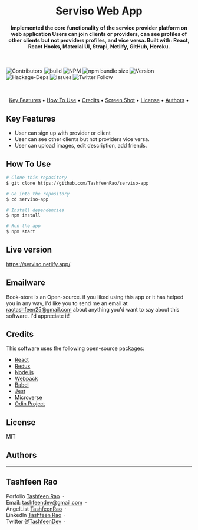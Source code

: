 <h1 align="center">
  <br>
    Serviso Web App
  <br>
</h1>

<h4 align="center">Implemented the core functionality  of the service provider platform on web application
Users can join clients or providers, can see profiles of other clients but not providers profiles, and vice versa.
Built with:  React, React Hooks, Material UI, Strapi, Netlify, GitHub, Heroku.

</h4>
</br>

![Contributors](https://img.shields.io/badge/Contributor-Tashfeen-green)
![build](https://img.shields.io/badge/build-passing-green)
![NPM](https://img.shields.io/badge/NPM-14.01-green)
![npm bundle size](https://img.shields.io/bundlephobia/min/react?color=green)
![Version](https://img.shields.io/badge/version-1.0.0-green)
![Hackage-Deps](https://img.shields.io/hackage-deps/v/json)
![Issues](https://img.shields.io/badge/issues-0-green)
![Twitter Follow](https://img.shields.io/twitter/follow/TashfeenDev?label=Tashfeen&style=social)

</br>

<p align="center">
  <a href="#key-features">Key Features</a> •
  <a href="#how-to-use">How To Use</a> •
  <a href="#credits">Credits</a> •
  <a href="#screen-shot">Screen Shot</a> •
  <a href="#license">License</a> •
  <a href="#authors">Authors</a> •
</p>

## Key Features

- User can sign up with provider or client
- User can see other clients but not providers vice versa.
- User can upload images, edit description, add friends.

## How To Use

```bash
# Clone this repository
$ git clone https://github.com/TashfeenRao/serviso-app

# Go into the repository
$ cd serviso-app

# Install dependencies
$ npm install

# Run the app
$ npm start
```

## Live version

https://serviso.netlify.app/.

## Emailware

Book-store is an Open-source. if you liked using this app or it has helped you in any way, I'd like you to send me an email at <raotashfeen25@gmail.com> about anything you'd want to say about this software. I'd appreciate it!

## Credits

This software uses the following open-source packages:

- [React](https://React.org/)
- [Redux](https://Redux.org/)
- [Node.js](https://nodejs.org/)
- [Webpack](https://webpack.js.org/)
- [Babel](https://babeljs.io/)
- [Jest](https://jestjs.io/)
- [Microverse](http://microverse.org/)
- [Odin Project](https://www.theodinproject.com/)

## License

MIT

## Authors

---

<h2>Tashfeen Rao</h2>

Porfolio [Tashfeen Rao](https://tashfeen-rao.netlify.app/) &nbsp;&middot;&nbsp;
</br>
Email: tashfeendev@gmail.com &nbsp;&middot;&nbsp;
</br>
AngelList [TashfeenRao](https://angel.co/u/tashfeen-rao) &nbsp;&middot;&nbsp;
</br>
LinkedIn [Tashfeen Rao](https://www.linkedin.com/in/tashfeen-rao/) &nbsp;&middot;&nbsp;
</br>
Twitter [@TashfeenDev](https://twitter.com/TashfeenDev) &nbsp;&middot;&nbsp;
